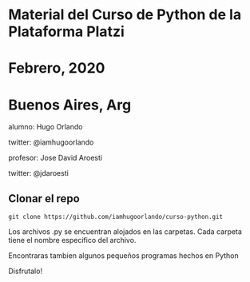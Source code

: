 # Material del Curso de Python de la Plataforma Platzi

# Febrero, 2020

# Buenos Aires, Arg


alumno: Hugo Orlando

twitter: @iamhugoorlando

profesor: Jose David Aroesti

twitter: @jdaroesti


## Clonar el repo

```
git clone https://github.com/iamhugoorlando/curso-python.git

```

Los archivos .py se encuentran alojados en las carpetas. Cada carpeta tiene el nombre especifico del archivo. 

Encontraras tambien algunos pequeños programas hechos en Python


Disfrutalo!
